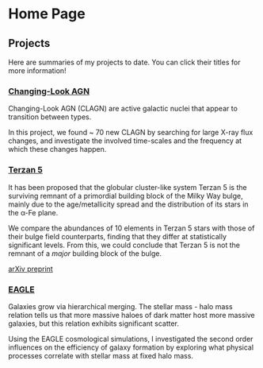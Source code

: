 # Home Page

## Projects
Here are summaries of my projects to date. You can click their titles for more information!

### [Changing-Look AGN](AGN.md)
Changing-Look AGN (CLAGN) are active galactic nuclei that appear to transition between types.

In this project, we found ~ 70 new CLAGN by searching for large X-ray flux changes, and investigate the involved time-scales and the frequency at which these changes happen.

### [Terzan 5](TERZAN5.md)
It has been proposed that the globular cluster-like system Terzan 5 is the surviving remnant of a primordial building block of the Milky Way bulge, mainly due to the age/metallicity spread and the distribution of its stars in the α-Fe plane.

We compare the abundances of 10 elements in Terzan 5 stars with those of their bulge field counterparts, finding that they differ at statistically significant levels.  From this, we could conclude that Terzan 5 is not the remnant of a *major* building block of the bulge.

[arXiv preprint](https://arxiv.org/abs/2204.01753)

### [EAGLE](EAGLE.md)
Galaxies grow via hierarchical merging.  The stellar mass - halo mass relation tells us that more massive haloes of dark matter host more massive galaxies, but this relation exhibits significant scatter.

Using the EAGLE cosmological simulations, I investigated the second order influences on the efficiency of galaxy formation by exploring what physical processes correlate with stellar mass at fixed halo mass.
